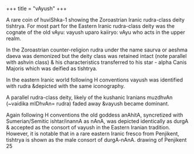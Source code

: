 +++
title = "vAyush"
+++

A rare coin of huviShka-1 showing the Zoroastrian Iranic rudra-class deity tishtrya. For most part for the Eastern Iranic rudra-class deity was the cognate of the old vAyu: vayush uparo kaiiryo: vAyu who acts in the upper realm. 

In the Zoroastrian counter-religion rudra under the name saurva or aeshma daeva was demonized but the deity class was retained intact (note parallel with ashvin class) & his characteristics transferred to his star - alpha Canis Majoris which was deified as tishtrya. 

In the eastern Iranic world following H conventions vayush was identified with rudra &depicted with the same iconography. 

A parallel rudra-class deity, likely of the kushanic Iranians muzdhvAn (~vaidika mIDhvAn= rudra) faded away &vayush became dominant. 

Again following H conventions the old goddess anAhitA, syncretized with Sumerian/Semitic ishtar/inannA as nAnA, was depicted identically as durgA & accepted as the consort of vayush in the Eastern Iranian tradition. However, it is notable that in a rare eastern Iranic fresco from Penjikent, tishtrya is shown as the male consort of durgA-nAnA. drawing of Penjikent 25